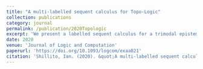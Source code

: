 ```yaml
---
title: "A multi-labelled sequent calculus for Topo-Logic"
collection: publications
category: journal
permalink: /publication/2020Topologic
excerpt: 'We present a labelled sequent calculus for a trimodal epistemic logic exhibited in Baltag et al. (2017, Logic, Rationality, and Interaction, pp. 330–346), an extension of the so called ‘Topo-Logic’. To the best of our knowledge, our calculus is the first proof-calculus for this logic. This calculus is obtained via an adaptation of the label technique by internalizing a semantics over topological spaces. This internalization leads to the generation of two kinds of labels in our calculus and the labelling of formulae by pairs of labels. These novelties give tools to provide a simple calculus that is intuitively connected to the semantics. We prove that this calculus enjoys many structural properties such as admissibility of cut, admissibility of contraction and invertibility of its rules. Finally, we exhibit a proof search strategy for our calculus that allows us to prove completeness in a direct way by the extraction of a countermodel from a failure of proof. To define this strategy, we design a tool for controlling the generation of labels in the construction of a search tree, although the termination of this strategy is still open.'
date: 2020
venue: 'Journal of Logic and Computation'
paperurl: 'https://doi.org/10.1093/logcom/exaa021'
citation: 'Shillito, Ian. (2020). &quot;A multi-labelled sequent calculus for Topo-Logic.&quot; <i>Journal of Logic and Computation1</i>. 1(1).'
---
```

